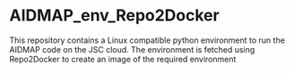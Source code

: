 # AIDMAP_env_Repo2Docker

This repository contains a Linux compatible python environment to run the AIDMAP code on the JSC cloud. The environment is fetched using Repo2Docker to create an image of the required environment
